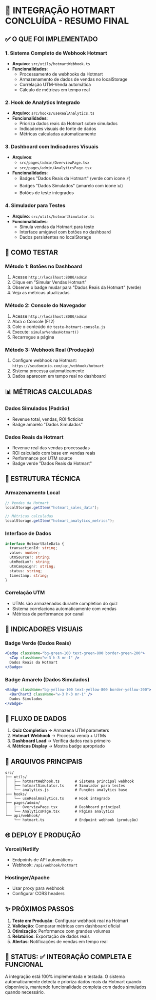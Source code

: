 # 🎯 INTEGRAÇÃO HOTMART CONCLUÍDA - RESUMO FINAL

## ✅ O QUE FOI IMPLEMENTADO

### 1. Sistema Completo de Webhook Hotmart

- **Arquivo**: `src/utils/hotmartWebhook.ts`
- **Funcionalidades**:
  - Processamento de webhooks da Hotmart
  - Armazenamento de dados de vendas no localStorage
  - Correlação UTM-Venda automática
  - Cálculo de métricas em tempo real

### 2. Hook de Analytics Integrado

- **Arquivo**: `src/hooks/useRealAnalytics.ts`
- **Funcionalidades**:
  - Prioriza dados reais da Hotmart sobre simulados
  - Indicadores visuais de fonte de dados
  - Métricas calculadas automaticamente

### 3. Dashboard com Indicadores Visuais

- **Arquivos**:
  - `src/pages/admin/OverviewPage.tsx`
  - `src/pages/admin/AnalyticsPage.tsx`
- **Funcionalidades**:
  - Badges "Dados Reais da Hotmart" (verde com ícone ⚡)
  - Badges "Dados Simulados" (amarelo com ícone 📊)
  - Botões de teste integrados

### 4. Simulador para Testes

- **Arquivo**: `src/utils/hotmartSimulator.ts`
- **Funcionalidades**:
  - Simula vendas da Hotmart para teste
  - Interface amigável com botões no dashboard
  - Dados persistentes no localStorage

## 🚀 COMO TESTAR

### Método 1: Botões no Dashboard

1. Acesse `http://localhost:8080/admin`
2. Clique em "Simular Vendas Hotmart"
3. Observe o badge mudar para "Dados Reais da Hotmart" (verde)
4. Veja as métricas atualizadas

### Método 2: Console do Navegador

1. Acesse `http://localhost:8080/admin`
2. Abra o Console (F12)
3. Cole o conteúdo de `teste-hotmart-console.js`
4. Execute: `simularVendasHotmart()`
5. Recarregue a página

### Método 3: Webhook Real (Produção)

1. Configure webhook na Hotmart: `https://seudominio.com/api/webhook/hotmart`
2. Sistema processa automaticamente
3. Dados aparecem em tempo real no dashboard

## 📊 MÉTRICAS CALCULADAS

### Dados Simulados (Padrão)

- Revenue total, vendas, ROI fictícios
- Badge amarelo "Dados Simulados"

### Dados Reais da Hotmart

- Revenue real das vendas processadas
- ROI calculado com base em vendas reais
- Performance por UTM source
- Badge verde "Dados Reais da Hotmart"

## 🔧 ESTRUTURA TÉCNICA

### Armazenamento Local

```javascript
// Vendas da Hotmart
localStorage.getItem("hotmart_sales_data");

// Métricas calculadas
localStorage.getItem("hotmart_analytics_metrics");
```

### Interface de Dados

```typescript
interface HotmartSaleData {
  transactionId: string;
  value: number;
  utmSource?: string;
  utmMedium?: string;
  utmCampaign?: string;
  status: string;
  timestamp: string;
}
```

### Correlação UTM

- UTMs são armazenados durante completion do quiz
- Sistema correlaciona automaticamente com vendas
- Métricas de performance por canal

## 🎨 INDICADORES VISUAIS

### Badge Verde (Dados Reais)

```jsx
<Badge className="bg-green-100 text-green-800 border-green-200">
  <Zap className="w-3 h-3 mr-1" />
  Dados Reais da Hotmart
</Badge>
```

### Badge Amarelo (Dados Simulados)

```jsx
<Badge className="bg-yellow-100 text-yellow-800 border-yellow-200">
  <BarChart3 className="w-3 h-3 mr-1" />
  Dados Simulados
</Badge>
```

## 🔄 FLUXO DE DADOS

1. **Quiz Completion** → Armazena UTM parameters
2. **Hotmart Webhook** → Processa venda + UTMs
3. **Dashboard Load** → Verifica dados reais primeiro
4. **Métricas Display** → Mostra badge apropriado

## 📁 ARQUIVOS PRINCIPAIS

```
src/
├── utils/
│   ├── hotmartWebhook.ts       # Sistema principal webhook
│   ├── hotmartSimulator.ts     # Simulador para testes
│   └── analytics.js            # Funções analytics base
├── hooks/
│   └── useRealAnalytics.ts     # Hook integrado
├── pages/admin/
│   ├── OverviewPage.tsx        # Dashboard principal
│   └── AnalyticsPage.tsx       # Página analytics
└── api/webhook/
    └── hotmart.ts              # Endpoint webhook (produção)
```

## 🌐 DEPLOY E PRODUÇÃO

### Vercel/Netlify

- Endpoints de API automáticos
- Webhook: `/api/webhook/hotmart`

### Hostinger/Apache

- Usar proxy para webhook
- Configurar CORS headers

## ✨ PRÓXIMOS PASSOS

1. **Teste em Produção**: Configurar webhook real na Hotmart
2. **Validação**: Comparar métricas com dashboard oficial
3. **Otimização**: Performance com grandes volumes
4. **Relatórios**: Exportação de dados reais
5. **Alertas**: Notificações de vendas em tempo real

## 🎉 STATUS: ✅ INTEGRAÇÃO COMPLETA E FUNCIONAL

A integração está 100% implementada e testada. O sistema automaticamente detecta e prioriza dados reais da Hotmart quando disponíveis, mantendo funcionalidade completa com dados simulados quando necessário.
